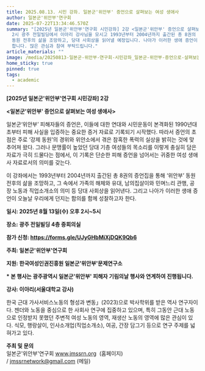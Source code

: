 ```yaml
---
title: 2025.08.13. 시민 강좌. 일본군'위안부' 증언으로 살펴보는 여성 생애사
author: 일본군'위안부'연구회
date: 2025-07-22T13:34:46.570Z
summary: "[2025년 일본군'위안부'연구회 시민강좌] 2강 <일본군'위안부' 증언으로 살펴보는 여성 생애사> - 8월 13일(수) 오후
  2시 광주 전일빌딩에서 이아리 강사님을 모시고 1993년부터 2004년까지 출간된 총 8권의 일본군'위안부' 피해자 증언집을 통해 ‘위안부’
  동원 전후의 삶을 조망하고, 당대 사회상을 읽어낼 예정입니다. 나아가 이러한 생애 증언이 오늘날 우리에게 던지는 함의를 함께 성찰하고자
  합니다. 많은 관심과 참여 부탁드립니다."
article_materials: ""
image: /media/20250813-일본군-위안부-연구회-시민강좌_일본군-위안부-증언으로-살펴보는-여성-생애사_포스터-0721최종-.png
home_sticky: true
pinned: true
tags:
  - academic
---
```

**\[2025년 일본군'위안부'연구회 시민강좌] 2강**

**<﻿일본군'위안부' 증언으로 살펴보는 여성 생애사>**

<!--StartFragment-->

일본군‘위안부’ 피해자들의 증언은, 이들에 대한 연대와 시민운동이 본격화된 1990년대 초부터 피해 사실을 입증하는 중요한 증거 자료로 기록되기 시작했다. 따라서 증언의 초점은 주로 ‘강제 동원’의 경위와 위안소에서 겪은 참혹한 폭력의 실상을 밝히는 것에 맞추어져 왔다. 그러나 문맹률이 높았던 당대 기층 여성들의 목소리를 이렇게 충실히 담은 자료가 극히 드물다는 점에서, 이 기록은 단순한 피해 증언을 넘어서는 귀중한 여성 생애사 자료로서의 의미를 갖는다.

이 강좌에서는 1993년부터 2004년까지 출간된 총 8권의 증언집을 통해 ‘위안부’ 동원 전후의 삶을 조망하고, 그 속에서 가족의 해체와 유대, 남의집살이와 민며느리 관행, 공장 노동과 직업소개소의 의미 등 당대 사회상을 읽어낸다. 그리고 나아가 이러한 생애 증언이 오늘날 우리에게 던지는 함의를 함께 성찰하고자 한다.

<!--EndFragment-->

<!--StartFragment-->

**일시: 2025년 8월 13일(수) 오후 2시~5시**

**장소: 광주 전일빌딩 4층 중회의실**

**참가 신청: https://forms.gle/UJyGHbMiXjDQK9Qb6**

**주최: 일본군'위안부'연구회**

**지원: 한국여성인권진흥원 일본군'위안부'문제연구소**

**\* 본 행사는 광주광역시 일본군'위안부' 피해자 기림의날 행사와 연계하여 진행됩니다.**

<!--EndFragment-->

**강사: 이아리(서울대학교 강사)**<!--StartFragment-->

한국 근대 가사서비스노동의 형성과 변동」(2023)으로 박사학위를 받은 역사 연구자이다. 젠더와 노동을 중심으로 한 사회사 연구에 집중하고 있으며, 특히 그동안 근대 노동으로 인정받지 못했던 주변적 여성 노동의 영역, 재생산 노동의 영역에 많은 관심이 있다. 식모, 행랑살이, 인사소개업(직업소개소), 여공, 간장 담그기 등으로 연구 주제를 넓혀가고 있다.

**주최 및 문의** \
일본군'위안부'연구회 www.jmssrn.org  (홈페이지) / jmssrnetwork@gmail.com (메일) 

<!--EndFragment-->